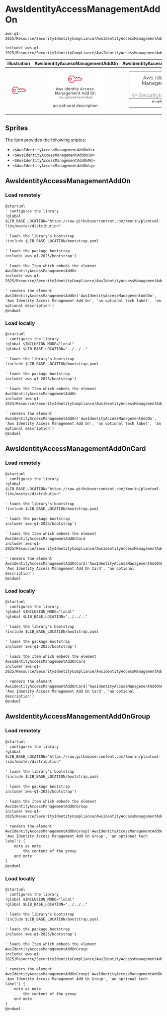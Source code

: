 # AwsIdentityAccessManagementAddOn


```text
aws-q1-2025/Resource/SecurityIdentityCompliance/AwsIdentityAccessManagementAddOn
```

```text
include('aws-q1-2025/Resource/SecurityIdentityCompliance/AwsIdentityAccessManagementAddOn')
```



| Illustration | AwsIdentityAccessManagementAddOn | AwsIdentityAccessManagementAddOnCard | AwsIdentityAccessManagementAddOnGroup |
| :---: | :---: | :---: | :---: |
| ![illustration for Illustration](../../../aws-q1-2025/Resource/SecurityIdentityCompliance/AwsIdentityAccessManagementAddOn.png) | ![illustration for AwsIdentityAccessManagementAddOn](../../../aws-q1-2025/Resource/SecurityIdentityCompliance/AwsIdentityAccessManagementAddOn.Local.png) | ![illustration for AwsIdentityAccessManagementAddOnCard](../../../aws-q1-2025/Resource/SecurityIdentityCompliance/AwsIdentityAccessManagementAddOnCard.Local.png) | ![illustration for AwsIdentityAccessManagementAddOnGroup](../../../aws-q1-2025/Resource/SecurityIdentityCompliance/AwsIdentityAccessManagementAddOnGroup.Local.png) |



## Sprites
The item provides the following sriptes:

- `<$AwsIdentityAccessManagementAddOnXs>`
- `<$AwsIdentityAccessManagementAddOnSm>`
- `<$AwsIdentityAccessManagementAddOnMd>`
- `<$AwsIdentityAccessManagementAddOnLg>`





## AwsIdentityAccessManagementAddOn

### Load remotely
```plantuml
@startuml
' configures the library
!global $LIB_BASE_LOCATION="https://raw.githubusercontent.com/tmorin/plantuml-libs/master/distribution"

' loads the library's bootstrap
!include $LIB_BASE_LOCATION/bootstrap.puml

' loads the package bootstrap
include('aws-q1-2025/bootstrap')

' loads the Item which embeds the element AwsIdentityAccessManagementAddOn
include('aws-q1-2025/Resource/SecurityIdentityCompliance/AwsIdentityAccessManagementAddOn')

' renders the element
AwsIdentityAccessManagementAddOn('AwsIdentityAccessManagementAddOn', 'Aws Identity Access Management Add On', 'an optional tech label', 'an optional description')
@enduml
```

### Load locally
```plantuml
@startuml
' configures the library
!global $INCLUSION_MODE="local"
!global $LIB_BASE_LOCATION="../../.."

' loads the library's bootstrap
!include $LIB_BASE_LOCATION/bootstrap.puml

' loads the package bootstrap
include('aws-q1-2025/bootstrap')

' loads the Item which embeds the element AwsIdentityAccessManagementAddOn
include('aws-q1-2025/Resource/SecurityIdentityCompliance/AwsIdentityAccessManagementAddOn')

' renders the element
AwsIdentityAccessManagementAddOn('AwsIdentityAccessManagementAddOn', 'Aws Identity Access Management Add On', 'an optional tech label', 'an optional description')
@enduml
```

## AwsIdentityAccessManagementAddOnCard

### Load remotely
```plantuml
@startuml
' configures the library
!global $LIB_BASE_LOCATION="https://raw.githubusercontent.com/tmorin/plantuml-libs/master/distribution"

' loads the library's bootstrap
!include $LIB_BASE_LOCATION/bootstrap.puml

' loads the package bootstrap
include('aws-q1-2025/bootstrap')

' loads the Item which embeds the element AwsIdentityAccessManagementAddOnCard
include('aws-q1-2025/Resource/SecurityIdentityCompliance/AwsIdentityAccessManagementAddOn')

' renders the element
AwsIdentityAccessManagementAddOnCard('AwsIdentityAccessManagementAddOnCard', 'Aws Identity Access Management Add On Card', 'an optional description')
@enduml
```

### Load locally
```plantuml
@startuml
' configures the library
!global $INCLUSION_MODE="local"
!global $LIB_BASE_LOCATION="../../.."

' loads the library's bootstrap
!include $LIB_BASE_LOCATION/bootstrap.puml

' loads the package bootstrap
include('aws-q1-2025/bootstrap')

' loads the Item which embeds the element AwsIdentityAccessManagementAddOnCard
include('aws-q1-2025/Resource/SecurityIdentityCompliance/AwsIdentityAccessManagementAddOn')

' renders the element
AwsIdentityAccessManagementAddOnCard('AwsIdentityAccessManagementAddOnCard', 'Aws Identity Access Management Add On Card', 'an optional description')
@enduml
```

## AwsIdentityAccessManagementAddOnGroup

### Load remotely
```plantuml
@startuml
' configures the library
!global $LIB_BASE_LOCATION="https://raw.githubusercontent.com/tmorin/plantuml-libs/master/distribution"

' loads the library's bootstrap
!include $LIB_BASE_LOCATION/bootstrap.puml

' loads the package bootstrap
include('aws-q1-2025/bootstrap')

' loads the Item which embeds the element AwsIdentityAccessManagementAddOnGroup
include('aws-q1-2025/Resource/SecurityIdentityCompliance/AwsIdentityAccessManagementAddOn')

' renders the element
AwsIdentityAccessManagementAddOnGroup('AwsIdentityAccessManagementAddOnGroup', 'Aws Identity Access Management Add On Group', 'an optional tech label') {
    note as note
        the content of the group
    end note
}
@enduml
```

### Load locally
```plantuml
@startuml
' configures the library
!global $INCLUSION_MODE="local"
!global $LIB_BASE_LOCATION="../../.."

' loads the library's bootstrap
!include $LIB_BASE_LOCATION/bootstrap.puml

' loads the package bootstrap
include('aws-q1-2025/bootstrap')

' loads the Item which embeds the element AwsIdentityAccessManagementAddOnGroup
include('aws-q1-2025/Resource/SecurityIdentityCompliance/AwsIdentityAccessManagementAddOn')

' renders the element
AwsIdentityAccessManagementAddOnGroup('AwsIdentityAccessManagementAddOnGroup', 'Aws Identity Access Management Add On Group', 'an optional tech label') {
    note as note
        the content of the group
    end note
}
@enduml
```

